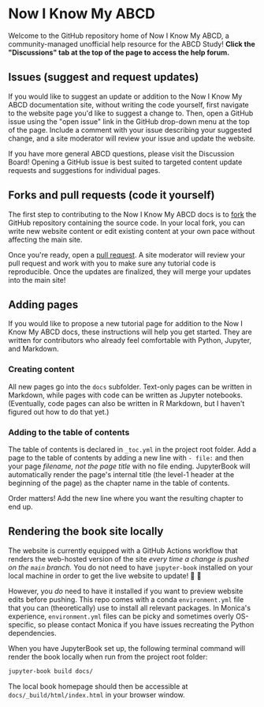 # Now I Know My ABCD

Welcome to the GitHub repository home of Now I Know My ABCD, a community-managed unofficial help resource for the ABCD Study! **Click the "Discussions" tab at the top of the page to access the help forum.**

## Issues (suggest and request updates)

If you would like to suggest an update or addition to the Now I Know My ABCD documentation site, without writing the code yourself, first navigate to the website page you'd like to suggest a change to. Then, open a GitHub issue using the "open issue" link in the GitHub drop-down menu at the top of the page. Include a comment with your issue describing your suggested change, and a site moderator will review your issue and update the website.

If you have more general ABCD questions, please visit the Discussion Board! Opening a GitHub issue is best suited to targeted content update requests and suggestions for individual pages.

## Forks and pull requests (code it yourself)

The first step to contributing to the Now I Know My ABCD docs is to [fork](https://docs.github.com/en/pull-requests/collaborating-with-pull-requests/working-with-forks) the GitHub repository containing the source code. In your local fork, you can write new website content or edit existing content at your own pace without affecting the main site.

Once you're ready, open a [pull request](https://docs.github.com/en/pull-requests/collaborating-with-pull-requests/proposing-changes-to-your-work-with-pull-requests/about-pull-requests). A site moderator will review your pull request and work with you to make sure any tutorial code is reproducible. Once the updates are finalized, they will merge your updates into the main site!

## Adding pages

If you would like to propose a new tutorial page for addition to the Now I Know My ABCD docs, these instructions will help you get started. They are written for contributors who already feel comfortable with Python, Jupyter, and Markdown.

### Creating content

All new pages go into the `docs` subfolder. Text-only pages can be written in Markdown, while pages with code can be written as Jupyter notebooks. (Eventually, code pages can also be written in R Markdown, but I haven't figured out how to do that yet.)

### Adding to the table of contents

The table of contents is declared in `_toc.yml` in the project root folder. Add a page to the table of contents by adding a new line with `- file:` and then your page _filename, not the page title_ with no file ending. JupyterBook will automatically render the page's internal title (the level-1 header at the beginning of the page) as the chapter name in the table of contents.

Order matters! Add the new line where you want the resulting chapter to end up.

## Rendering the book site locally

The website is currently equipped with a GitHub Actions workflow that renders the web-hosted version of the site _every time a change is pushed on the `main` branch._ You do not need to have `jupyter-book` installed on your local machine in order to get the live website to update! 🎉 :tada: 

However, you _do_ need to have it installed if you want to preview website edits before pushing. This repo comes with a conda `environment.yml` file that you can (theoretically) use to install all relevant packages. In Monica's experience, `environment.yml` files can be picky and sometimes overly OS-specific, so please contact Monica if you have issues recreating the Python dependencies.

When you have JupyterBook set up, the following terminal command will render the book locally when run from the project root folder:

```bash
jupyter-book build docs/
```

The local book homepage should then be accessible at `docs/_build/html/index.html` in your browser window.
